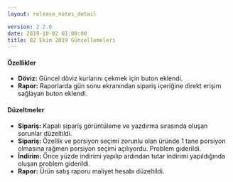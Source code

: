 ```yaml
---
layout: release_notes_detail

version: 2.2.0
date: 2019-10-02 01:00:00
title: 02 Ekim 2019 Güncellemeleri
---
```



#### Özellikler
* **Döviz:** Güncel döviz kurlarını çekmek için buton eklendi.
* **Rapor:** Raporlarda gün sonu ekranından sipariş içeriğine direkt erişim sağlayan buton eklendi. 

#### Düzeltmeler
* **Sipariş:** Kapalı sipariş görüntüleme ve yazdırma sırasında oluşan sorunlar düzeltildi.
* **Sipariş:** Özellik ve porsiyon seçimi zorunlu olan üründe 1 tane porsiyon olmasına rağmen porsiyon seçimi açılıyordu. Problem giderildi.
* **İndirim:** Önce yüzde indirimi yapılıp ardından tutar indirimi yapıldığında oluşan problem giderildi.
* **Rapor:** Ürün satış raporu maliyet hesabı düzeltildi. 

